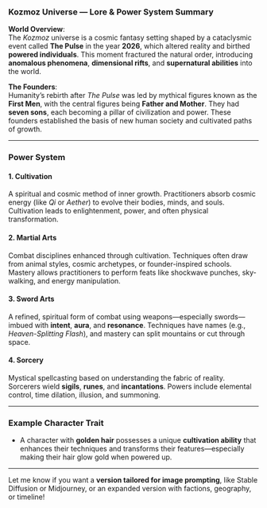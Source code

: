 ### **Kozmoz Universe — Lore & Power System Summary**

**World Overview**:  
The _Kozmoz_ universe is a cosmic fantasy setting shaped by a cataclysmic event called **The Pulse** in the year **2026**, which altered reality and birthed **powered individuals**. This moment fractured the natural order, introducing **anomalous phenomena**, **dimensional rifts**, and **supernatural abilities** into the world.

**The Founders**:  
Humanity’s rebirth after _The Pulse_ was led by mythical figures known as the **First Men**, with the central figures being **Father and Mother**. They had **seven sons**, each becoming a pillar of civilization and power. These founders established the basis of new human society and cultivated paths of growth.

---

### **Power System**

#### **1. Cultivation**

A spiritual and cosmic method of inner growth. Practitioners absorb cosmic energy (like _Qi_ or _Aether_) to evolve their bodies, minds, and souls. Cultivation leads to enlightenment, power, and often physical transformation.

#### **2. Martial Arts**

Combat disciplines enhanced through cultivation. Techniques often draw from animal styles, cosmic archetypes, or founder-inspired schools. Mastery allows practitioners to perform feats like shockwave punches, sky-walking, and energy manipulation.

#### **3. Sword Arts**

A refined, spiritual form of combat using weapons—especially swords—imbued with **intent**, **aura**, and **resonance**. Techniques have names (e.g., _Heaven-Splitting Flash_), and mastery can split mountains or cut through space.

#### **4. Sorcery**

Mystical spellcasting based on understanding the fabric of reality. Sorcerers wield **sigils**, **runes**, and **incantations**. Powers include elemental control, time dilation, illusion, and summoning.

---

### **Example Character Trait**

- A character with **golden hair** possesses a unique **cultivation ability** that enhances their techniques and transforms their features—especially making their hair glow gold when powered up.
    

---

Let me know if you want a **version tailored for image prompting**, like Stable Diffusion or Midjourney, or an expanded version with factions, geography, or timeline!